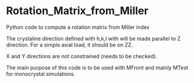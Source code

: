 # Rotation_Matrix_from_Miller
Python code to compute a rotation matrix from Miller index

The crystaline direction defined with h,k,l with will be made parallel to Z direction. For a simple axial load, it should be on ZZ.

X and Y directions are not constrained (needs to be checked).

The main purpose of this code is to be used with MFront and mainly MTest for monocrystal simulations.
